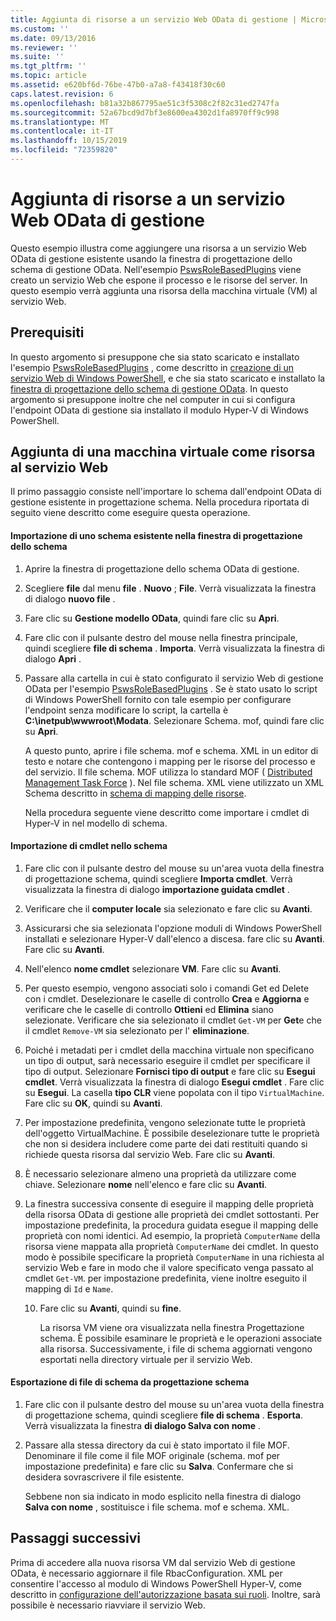 ```yaml
---
title: Aggiunta di risorse a un servizio Web OData di gestione | Microsoft Docs
ms.custom: ''
ms.date: 09/13/2016
ms.reviewer: ''
ms.suite: ''
ms.tgt_pltfrm: ''
ms.topic: article
ms.assetid: e620bf6d-76be-47b0-a7a8-f43418f30c60
caps.latest.revision: 6
ms.openlocfilehash: b81a32b867795ae51c3f5308c2f82c31ed2747fa
ms.sourcegitcommit: 52a67bcd9d7bf3e8600ea4302d1fa8970ff9c998
ms.translationtype: MT
ms.contentlocale: it-IT
ms.lasthandoff: 10/15/2019
ms.locfileid: "72359820"
---
```

# <a name="adding-resources-to-a-management-odata-web-service"></a>Aggiunta di risorse a un servizio Web OData di gestione

Questo esempio illustra come aggiungere una risorsa a un servizio Web OData di gestione esistente usando la finestra di progettazione dello schema di gestione OData. Nell'esempio [PswsRoleBasedPlugins](https://code.msdn.microsoft.com:443/windowsdesktop/PswsRoleBasedPlugins-9c79b75a) viene creato un servizio Web che espone il processo e le risorse del server. In questo esempio verrà aggiunta una risorsa della macchina virtuale (VM) al servizio Web.

## <a name="prerequisites"></a>Prerequisiti

In questo argomento si presuppone che sia stato scaricato e installato l'esempio [PswsRoleBasedPlugins](https://code.msdn.microsoft.com:443/windowsdesktop/PswsRoleBasedPlugins-9c79b75a) , come descritto in [creazione di un servizio Web di Windows PowerShell](./creating-a-management-odata-web-service.md), e che sia stato scaricato e installato la [finestra di progettazione dello schema di gestione OData](https://marketplace.visualstudio.com/items?itemName=jlisc0.ManagementODataSchemaDesigner). In questo argomento si presuppone inoltre che nel computer in cui si configura l'endpoint OData di gestione sia installato il modulo Hyper-V di Windows PowerShell.

## <a name="adding-vm-as-a-resource-to-the-web-service"></a>Aggiunta di una macchina virtuale come risorsa al servizio Web

Il primo passaggio consiste nell'importare lo schema dall'endpoint OData di gestione esistente in progettazione schema. Nella procedura riportata di seguito viene descritto come eseguire questa operazione.

#### <a name="importing-an-existing-schema-into-the-schema-designer"></a>Importazione di uno schema esistente nella finestra di progettazione dello schema

1. Aprire la finestra di progettazione dello schema OData di gestione.

2. Scegliere **file** dal menu **file** . **Nuovo** ; **File**. Verrà visualizzata la finestra di dialogo **nuovo file** .

3. Fare clic su **Gestione modello OData**, quindi fare clic su **Apri**.

4. Fare clic con il pulsante destro del mouse nella finestra principale, quindi scegliere **file di schema** . **Importa**. Verrà visualizzata la finestra di dialogo **Apri** .

5. Passare alla cartella in cui è stato configurato il servizio Web di gestione OData per l'esempio [PswsRoleBasedPlugins](https://code.msdn.microsoft.com:443/windowsdesktop/PswsRoleBasedPlugins-9c79b75a) . Se è stato usato lo script di Windows PowerShell fornito con tale esempio per configurare l'endpoint senza modificare lo script, la cartella è **C:\inetpub\wwwroot\Modata**. Selezionare Schema. mof, quindi fare clic su **Apri**.

   A questo punto, aprire i file schema. mof e schema. XML in un editor di testo e notare che contengono i mapping per le risorse del processo e del servizio. Il file schema. MOF utilizza lo standard MOF ( [Distributed Management Task Force](https://www.dmtf.org/) ). Nel file schema. XML viene utilizzato un XML Schema descritto in [schema di mapping delle risorse](./resource-mapping-schema.md).

   Nella procedura seguente viene descritto come importare i cmdlet di Hyper-V in nel modello di schema.

#### <a name="importing-cmdlets-into-the-schema"></a>Importazione di cmdlet nello schema

1. Fare clic con il pulsante destro del mouse su un'area vuota della finestra di progettazione schema, quindi scegliere **Importa cmdlet**. Verrà visualizzata la finestra di dialogo **importazione guidata cmdlet** .

2. Verificare che il **computer locale** sia selezionato e fare clic su **Avanti**.

3. Assicurarsi che sia selezionata l'opzione moduli di Windows PowerShell installati e selezionare Hyper-V dall'elenco a discesa. fare clic su **Avanti**. Fare clic su **Avanti**.

4. Nell'elenco **nome cmdlet** selezionare **VM**. Fare clic su **Avanti**.

5. Per questo esempio, vengono associati solo i comandi Get ed Delete con i cmdlet. Deselezionare le caselle di controllo **Crea** e **Aggiorna** e verificare che le caselle di controllo **Ottieni** ed **Elimina** siano selezionate. Verificare che sia selezionato il cmdlet `Get-VM` per **Get**e che il cmdlet `Remove-VM` sia selezionato per l' **eliminazione**.

6. Poiché i metadati per i cmdlet della macchina virtuale non specificano un tipo di output, sarà necessario eseguire il cmdlet per specificare il tipo di output. Selezionare **Fornisci tipo di output** e fare clic su **Esegui cmdlet**. Verrà visualizzata la finestra di dialogo **Esegui cmdlet** . Fare clic su **Esegui**. La casella **tipo CLR** viene popolata con il tipo `VirtualMachine`. Fare clic su **OK**, quindi su **Avanti**.

7. Per impostazione predefinita, vengono selezionate tutte le proprietà dell'oggetto VirtualMachine. È possibile deselezionare tutte le proprietà che non si desidera includere come parte dei dati restituiti quando si richiede questa risorsa dal servizio Web. Fare clic su **Avanti**.

8. È necessario selezionare almeno una proprietà da utilizzare come chiave. Selezionare **nome** nell'elenco e fare clic su **Avanti**.

9. La finestra successiva consente di eseguire il mapping delle proprietà della risorsa OData di gestione alle proprietà dei cmdlet sottostanti. Per impostazione predefinita, la procedura guidata esegue il mapping delle proprietà con nomi identici. Ad esempio, la proprietà `ComputerName` della risorsa viene mappata alla proprietà `ComputerName` dei cmdlet.  In questo modo è possibile specificare la proprietà `ComputerName` in una richiesta al servizio Web e fare in modo che il valore specificato venga passato al cmdlet `Get-VM`. per impostazione predefinita, viene inoltre eseguito il mapping di `Id` e `Name`.

   10. Fare clic su **Avanti**, quindi su **fine**.

       La risorsa VM viene ora visualizzata nella finestra Progettazione schema. È possibile esaminare le proprietà e le operazioni associate alla risorsa. Successivamente, i file di schema aggiornati vengono esportati nella directory virtuale per il servizio Web.

#### <a name="exporting-schema-files-from-the-schema-designer"></a>Esportazione di file di schema da progettazione schema

1. Fare clic con il pulsante destro del mouse su un'area vuota della finestra di progettazione schema, quindi scegliere **file di schema** . **Esporta**. Verrà visualizzata la finestra **di dialogo Salva con nome** .

2. Passare alla stessa directory da cui è stato importato il file MOF. Denominare il file come il file MOF originale (schema. mof per impostazione predefinita) e fare clic su **Salva**. Confermare che si desidera sovrascrivere il file esistente.

   Sebbene non sia indicato in modo esplicito nella finestra di dialogo **Salva con nome** , sostituisce i file schema. mof e schema. XML.

## <a name="next-steps"></a>Passaggi successivi

Prima di accedere alla nuova risorsa VM dal servizio Web di gestione OData, è necessario aggiornare il file RbacConfiguration. XML per consentire l'accesso al modulo di Windows PowerShell Hyper-V, come descritto in [configurazione dell'autorizzazione basata sui ruoli](./configuring-role-based-authorization.md). Inoltre, sarà possibile è necessario riavviare il servizio Web.